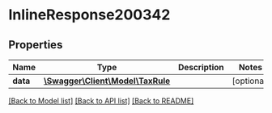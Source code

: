 # InlineResponse200342

## Properties
Name | Type | Description | Notes
------------ | ------------- | ------------- | -------------
**data** | [**\Swagger\Client\Model\TaxRule**](TaxRule.md) |  | [optional] 

[[Back to Model list]](../../README.md#documentation-for-models) [[Back to API list]](../../README.md#documentation-for-api-endpoints) [[Back to README]](../../README.md)

